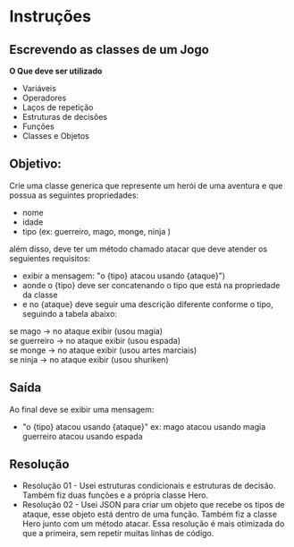 # Instruções
## Escrevendo as classes de um Jogo

**O Que deve ser utilizado**

- Variáveis
- Operadores
- Laços de repetição
- Estruturas de decisões
- Funções
- Classes e Objetos

## Objetivo:

Crie uma classe generica que represente um herói de uma aventura e que possua as seguintes propriedades:

- nome
- idade
- tipo (ex: guerreiro, mago, monge, ninja )

além disso, deve ter um método chamado atacar que deve atender os seguientes requisitos:

- exibir a mensagem: "o {tipo} atacou usando {ataque}")
- aonde o {tipo} deve ser concatenando o tipo que está na propriedade da classe
- e no {ataque} deve seguir uma descrição diferente conforme o tipo, seguindo a tabela abaixo:

se mago -> no ataque exibir (usou magia)</br>
se guerreiro -> no ataque exibir (usou espada) </br>
se monge -> no ataque exibir (usou artes marciais) </br>
se ninja -> no ataque exibir (usou shuriken)</br>

## Saída

Ao final deve se exibir uma mensagem:

- "o {tipo} atacou usando {ataque}"
  ex: mago atacou usando magia
  guerreiro atacou usando espada

## Resolução

- Resolução 01 - Usei estruturas condicionais e estruturas de decisão. Também fiz duas funções e a própria classe Hero. </br>
- Resolução 02 - Usei JSON para criar um objeto que recebe os tipos de ataque, esse objeto está dentro de uma função. Também fiz a classe Hero junto com um método atacar. Essa resolução é mais otimizada do que a primeira, sem repetir muitas linhas de código.
